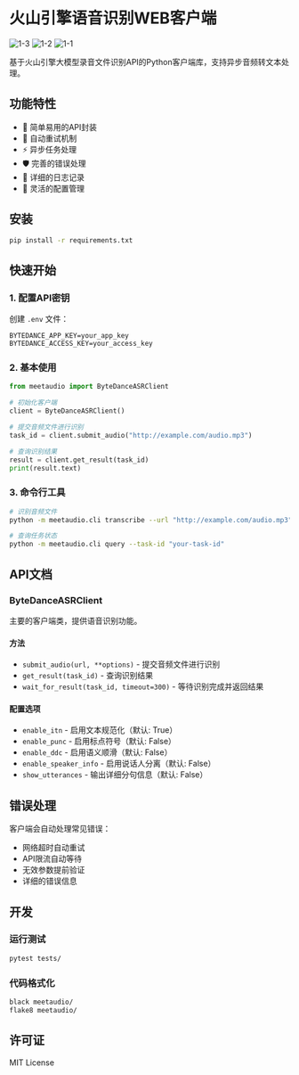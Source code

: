 # 火山引擎语音识别WEB客户端

![1-3](https://github.com/user-attachments/assets/8f501b04-a4cc-4580-ad87-23c0e68fd473)
![1-2](https://github.com/user-attachments/assets/f7f28c45-44d6-40e9-9cce-7b8c381c32d1)
![1-1](https://github.com/user-attachments/assets/f74f0d78-ecfb-474b-b020-77e3aaf37d72)


基于火山引擎大模型录音文件识别API的Python客户端库，支持异步音频转文本处理。

## 功能特性

- 🎯 简单易用的API封装
- 🔄 自动重试机制
- ⚡ 异步任务处理
- 🛡️ 完善的错误处理
- 📝 详细的日志记录
- 🔧 灵活的配置管理

## 安装

```bash
pip install -r requirements.txt
```

## 快速开始

### 1. 配置API密钥

创建 `.env` 文件：

```env
BYTEDANCE_APP_KEY=your_app_key
BYTEDANCE_ACCESS_KEY=your_access_key
```

### 2. 基本使用

```python
from meetaudio import ByteDanceASRClient

# 初始化客户端
client = ByteDanceASRClient()

# 提交音频文件进行识别
task_id = client.submit_audio("http://example.com/audio.mp3")

# 查询识别结果
result = client.get_result(task_id)
print(result.text)
```

### 3. 命令行工具

```bash
# 识别音频文件
python -m meetaudio.cli transcribe --url "http://example.com/audio.mp3"

# 查询任务状态
python -m meetaudio.cli query --task-id "your-task-id"
```

## API文档

### ByteDanceASRClient

主要的客户端类，提供语音识别功能。

#### 方法

- `submit_audio(url, **options)` - 提交音频文件进行识别
- `get_result(task_id)` - 查询识别结果
- `wait_for_result(task_id, timeout=300)` - 等待识别完成并返回结果

#### 配置选项

- `enable_itn` - 启用文本规范化（默认: True）
- `enable_punc` - 启用标点符号（默认: False）
- `enable_ddc` - 启用语义顺滑（默认: False）
- `enable_speaker_info` - 启用说话人分离（默认: False）
- `show_utterances` - 输出详细分句信息（默认: False）

## 错误处理

客户端会自动处理常见错误：

- 网络超时自动重试
- API限流自动等待
- 无效参数提前验证
- 详细的错误信息

## 开发

### 运行测试

```bash
pytest tests/
```

### 代码格式化

```bash
black meetaudio/
flake8 meetaudio/
```

## 许可证

MIT License
